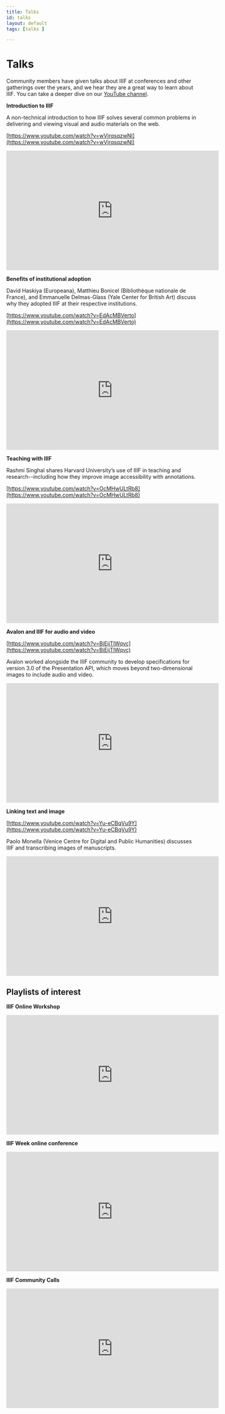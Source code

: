 ```yaml
---
title: Talks
id: talks
layout: default
tags: [talks ]

---
```


# Talks

Community members have given talks about IIIF at conferences and other gatherings over the years, and we hear they are a great way to learn about IIIF. You can take a deeper dive on our [YouTube channel](https://www.youtube.com/channel/UClcQIkLdYra7ZnOmMJnC5OA).

**Introduction to IIIF**

A non-technical introduction to how IIIF solves several common problems in delivering and viewing visual and audio materials on the web.

[https://www.youtube.com/watch?v=wVjrqsqzwNI](https://www.youtube.com/watch?v=wVjrqsqzwNI)

<iframe width="560" height="315" src="https://www.youtube-nocookie.com/embed/wVjrqsqzwNI" frameborder="0" allow="accelerometer; autoplay; encrypted-media; gyroscope; picture-in-picture" allowfullscreen></iframe>

**Benefits of institutional adoption**

David Haskiya (Europeana), Matthieu Bonicel (Bibliothèque nationale de France), and Emmanuelle Delmas-Glass (Yale Center for British Art) discuss why they adopted IIIF at their respective institutions.

[https://www.youtube.com/watch?v=EdAcMBVerto](https://www.youtube.com/watch?v=EdAcMBVerto)

<iframe width="560" height="315" src="https://www.youtube.com/watch?v=EdAcMBVerto" frameborder="0" allow="accelerometer; autoplay; encrypted-media; gyroscope; picture-in-picture" allowfullscreen></iframe>

**Teaching with IIIF**

Rashmi Singhal shares Harvard University’s use of IIIF in teaching and research--including how they improve image accessibility with annotations.

[https://www.youtube.com/watch?v=OcMHwULtRb8](https://www.youtube.com/watch?v=OcMHwULtRb8)

<iframe width="560" height="315" src="https://www.youtube.com/watch?v=OcMHwULtRb8" frameborder="0" allow="accelerometer; autoplay; encrypted-media; gyroscope; picture-in-picture" allowfullscreen></iframe>

**Avalon and IIIF for audio and video**

[https://www.youtube.com/watch?v=BiEijTlWqvc](https://www.youtube.com/watch?v=BiEijTlWqvc)

Avalon worked alongside the IIIF community to develop specifications for version 3.0 of the Presentation API, which moves beyond two-dimensional images to include audio and video.

<iframe width="560" height="315" src="https://www.youtube.com/watch?v=BiEijTlWqvc" frameborder="0" allow="accelerometer; autoplay; encrypted-media; gyroscope; picture-in-picture" allowfullscreen></iframe>

**Linking text and image**

[https://www.youtube.com/watch?v=Yu-eCBqVu9Y](https://www.youtube.com/watch?v=Yu-eCBqVu9Y)

Paolo Monella (Venice Centre for Digital and Public Humanities) discusses IIIF and transcribing images of manuscripts.

<iframe width="560" height="315" src="https://www.youtube.com/watch?v=Yu-eCBqVu9Y" frameborder="0" allow="accelerometer; autoplay; encrypted-media; gyroscope; picture-in-picture" allowfullscreen></iframe>

## Playlists of interest

**IIIF Online Workshop**
<iframe width="560" height="315" src="https://www.youtube.com/embed/videoseries?list=PLYPP1-8uH9c4oThYWbbOtTQA-3kPhTNp7" frameborder="0" allow="accelerometer; autoplay; encrypted-media; gyroscope; picture-in-picture" allowfullscreen></iframe>


**IIIF Week online conference**
<iframe width="560" height="315" src="https://www.youtube.com/embed/videoseries?list=PLYPP1-8uH9c4QFWKf-dbv3Il4ukkuFAje" frameborder="0" allow="accelerometer; autoplay; encrypted-media; gyroscope; picture-in-picture" allowfullscreen></iframe>

**IIIF Community Calls**
<iframe width="560" height="315" src="https://www.youtube.com/embed/videoseries?list=PLYPP1-8uH9c6VZbIlaNSj1WV9AEAnkmGC" frameborder="0" allow="accelerometer; autoplay; encrypted-media; gyroscope; picture-in-picture" allowfullscreen></iframe>
